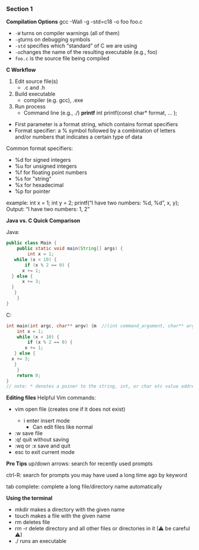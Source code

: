 ### Section 1   
**Compilation Options**
gcc -Wall -g -std=c18 -o foo foo.c
- `-W` turns on compiler warnings (all of them)
- `-g`turns on debugging symbols
- `-std` specifies which “standard” of C we are using
- `-o`changes the name of the resulting executable (e.g., foo)
- `foo.c` is the source file being compiled

**C Workflow**
1. Edit source file(s) 
    - .c and .h
2. Build executable
    - compiler (e.g. gcc), .exe
3. Run process
    - Command line (e.g., ./<exe>)
**printf**
int printf(const char* format, ... );
- First parameter is a format string, which contains format specifiers
- Format specifier: a % symbol followed by a combination of letters 
and/or numbers that indicates a certain type of data

Common format specifiers:
- %d for signed integers
- %u for unsigned integers
- %f for floating point numbers
- %s for "string"
- %x for hexadecimal
- %p for pointer

example:
int x = 1;
int y = 2;
printf(“I have two numbers: %d, %d”, x, y);
Output:
“I have two numbers: 1, 2”

**Java vs. C Quick Comparison**

Java:
```java
public class Main {
    public static void main(String[] args) {
        int x = 1;
   while (x < 10) {
       if (x % 2 == 0) {
      x += 1;
  } else {
      x += 3;
  }
   }
    }
}
```

C:
```c
int main(int argc, char** argv) {m  //(int command_argument, char** argument_vector)
    int x = 1;
    while (x < 10) {
        if (x % 2 == 0) {
       x += 1;
   } else {
  x += 3;
   }
    }
    return 0;
}
// note: * denotes a poiner to the string, int, or char etc value addresses, which is why it makes sense that ** denotes a pionter to an array address
```


**Editing files**
Helpful Vim commands:
- vim <file> open file (creates one if it does not exist)
    - i enter insert mode
        - Can edit files like normal
- :w save file
- :q! quit without saving
- :wq or :x save and quit
- esc to exit current mode

**Pro Tips**
up/down arrows: search for recently used prompts

ctrl-R: search for prompts you may have used a long 
time ago by keyword

tab complete: complete a long file/directory name 
automatically

**Using the terminal**

- mkdir <directory> makes a directory with the given name
- touch <file> makes a file with the given name
- rm <file> deletes file
- rm -r <directory> delete directory and all other files or directories in it (⚠ be 
careful ⚠)
- ./<exe> runs an executable

